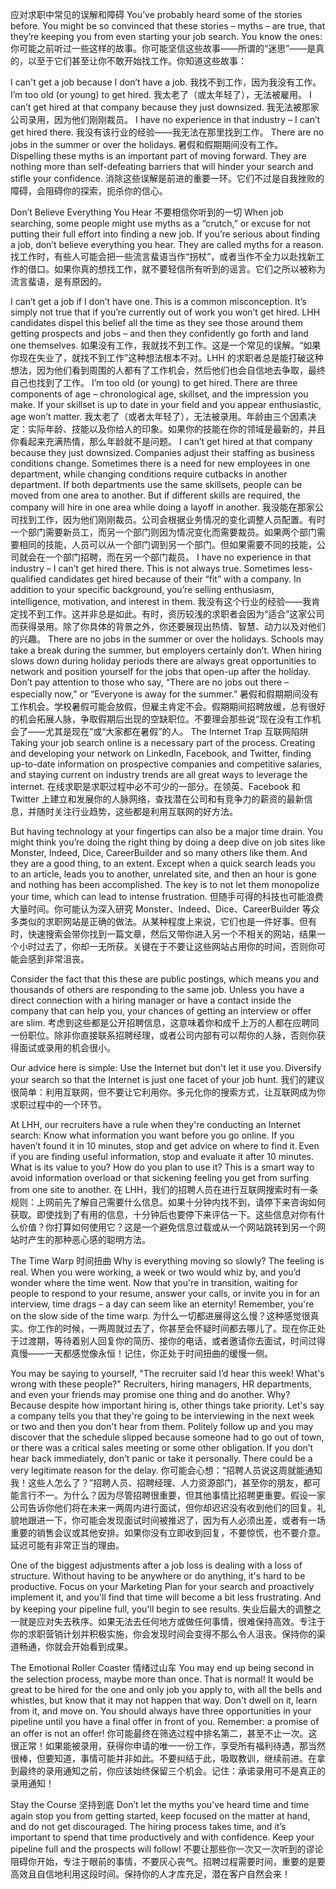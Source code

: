 应对求职中常见的误解和障碍
You’ve probably heard some of the stories before. You might be so convinced that these stories – myths – are true, that they’re keeping you from even starting your job search. You know the ones:
你可能之前听过一些这样的故事。你可能坚信这些故事——所谓的“迷思”——是真的，以至于它们甚至让你不敢开始找工作。你知道这些故事：

I can't get a job because I don’t have a job.
我找不到工作，因为我没有工作。
I’m too old (or young) to get hired.
我太老了（或太年轻了），无法被雇用。
I can’t get hired at that company because they just downsized.
我无法被那家公司录用，因为他们刚刚裁员。
I have no experience in that industry – I can’t get hired there.
我没有该行业的经验——我无法在那里找到工作。
There are no jobs in the summer or over the holidays.
暑假和假期期间没有工作。
Dispelling these myths is an important part of moving forward. They are nothing more than self-defeating barriers that will hinder your search and stifle your confidence.
消除这些误解是前进的重要一环。它们不过是自我挫败的障碍，会阻碍你的探索，扼杀你的信心。

Don’t Believe Everything You Hear
不要相信你听到的一切
When job searching, some people might use myths as a “crutch,” or excuse for not putting their full effort into finding a new job. If you’re serious about finding a job, don’t believe everything you hear. They are called myths for a reason.
找工作时，有些人可能会把一些流言蜚语当作“拐杖”，或者当作不全力以赴找新工作的借口。如果你真的想找工作，就不要轻信所有听到的谣言。它们之所以被称为流言蜚语，是有原因的。

I can’t get a job if I don’t have one. This is a common misconception. It’s simply not true that if you’re currently out of work you won’t get hired. LHH candidates dispel this belief all the time as they see those around them getting prospects and jobs – and then they confidently go forth and land one themselves.
如果没有工作，我就找不到工作。这是一个常见的误解。“如果你现在失业了，就找不到工作”这种想法根本不对。LHH 的求职者总是能打破这种想法，因为他们看到周围的人都有了工作机会，然后他们也会自信地去争取，最终自己也找到了工作。
I’m too old (or young) to get hired. There are three components of age – chronological age, skillset, and the impression you make. If your skillset is up to date in your field and you appear enthusiastic, age won’t matter.
我太老了（或者太年轻了），无法被录用。年龄由三个因素决定：实际年龄、技能以及你给人的印象。如果你的技能在你的领域是最新的，并且你看起来充满热情，那么年龄就不是问题。
I can’t get hired at that company because they just downsized. Companies adjust their staffing as business conditions change. Sometimes there is a need for new employees in one department, while changing conditions require cutbacks in another department. If both departments use the same skillsets, people can be moved from one area to another. But if different skills are required, the company will hire in one area while doing a layoff in another.
我没能在那家公司找到工作，因为他们刚刚裁员。公司会根据业务情况的变化调整人员配置。有时一个部门需要新员工，而另一个部门则因为情况变化而需要裁员。如果两个部门需要相同的技能，人员可以从一个部门调到另一个部门。但如果需要不同的技能，公司就会在一个部门招聘，而在另一个部门裁员。
I have no experience in that industry – I can’t get hired there. This is not always true. Sometimes less-qualified candidates get hired because of their “fit” with a company. In addition to your specific background, you’re selling enthusiasm, intelligence, motivation, and interest in them.
我没有这个行业的经验——我肯定找不到工作。这并非总是如此。有时，资历较浅的求职者会因为“适合”这家公司而获得录用。除了你具体的背景之外，你还要展现出热情、智慧、动力以及对他们的兴趣。
There are no jobs in the summer or over the holidays. Schools may take a break during the summer, but employers certainly don’t. When hiring slows down during holiday periods there are always great opportunities to network and position yourself for the jobs that open-up after the holiday. Don’t pay attention to those who say, “There are no jobs out there – especially now,” or “Everyone is away for the summer.”
暑假和假期期间没有工作机会。学校暑假可能会放假，但雇主肯定不会。假期期间招聘放缓，总有很好的机会拓展人脉，争取假期后出现的空缺职位。不要理会那些说“现在没有工作机会了——尤其是现在”或“大家都在暑假”的人。
The Internet Trap  互联网陷阱
Taking your job search online is a necessary part of the process. Creating and developing your network on LinkedIn, Facebook, and Twitter, finding up-to-date information on prospective companies and competitive salaries, and staying current on industry trends are all great ways to leverage the internet.
在线求职是求职过程中必不可少的一部分。在领英、Facebook 和 Twitter 上建立和发展你的人脉网络，查找潜在公司和有竞争力的薪资的最新信息，并随时关注行业趋势，这些都是利用互联网的好方法。

But having technology at your fingertips can also be a major time drain. You might think you’re doing the right thing by doing a deep dive on job sites like Monster, Indeed, Dice, CareerBuilder and so many others like them. And they are a good thing, to an extent. Except when a quick search leads you to an article, leads you to another, unrelated site, and then an hour is gone and nothing has been accomplished. The key is to not let them monopolize your time, which can lead to intense frustration.
但随手可得的科技也可能浪费大量时间。你可能认为深入研究 Monster、Indeed、Dice、CareerBuilder 等众多类似的求职网站是正确的做法。从某种程度上来说，它们也是一件好事。但有时，快速搜索会带你找到一篇文章，然后又带你进入另一个不相关的网站，结果一个小时过去了，你却一无所获。关键在于不要让这些网站占用你的时间，否则你可能会感到非常沮丧。

Consider the fact that this these are public postings, which means you and thousands of others are responding to the same job. Unless you have a direct connection with a hiring manager or have a contact inside the company that can help you, your chances of getting an interview or offer are slim.
考虑到这些都是公开招聘信息，这意味着你和成千上万的人都在应聘同一份职位。除非你直接联系招聘经理，或者公司内部有可以帮你的人脉，否则你获得面试或录用的机会很小。

Our advice here is simple: Use the Internet but don't let it use you. Diversify your search so that the Internet is just one facet of your job hunt.
我们的建议很简单：利用互联网，但不要让它利用你。多元化你的搜索方式，让互联网成为你求职过程中的一个环节。

At LHH, our recruiters have a rule when they're conducting an Internet search: Know what information you want before you go online. If you haven’t found it in 10 minutes, stop and get advice on where to find it. Even if you are finding useful information, stop and evaluate it after 10 minutes. What is its value to you? How do you plan to use it? This is a smart way to avoid information overload or that sickening feeling you get from surfing from one site to another.
在 LHH，我们的招聘人员在进行互联网搜索时有一条规则：上网前先了解自己需要什么信息。如果十分钟内找不到，请停下来咨询如何获取。即使找到了有用的信息，十分钟后也要停下来评估一下。这些信息对你有什么价值？你打算如何使用它？这是一个避免信息过载或从一个网站跳转到另一个网站时产生的那种恶心感的聪明方法。

The Time Warp  时间扭曲
Why is everything moving so slowly? The feeling is real. When you were working, a week or two would whiz by, and you’d wonder where the time went. Now that you're in transition, waiting for people to respond to your resume, answer your calls, or invite you in for an interview, time drags – a day can seem like an eternity! Remember, you're on the slow side of the time warp.
为什么一切都进展得这么慢？这种感觉很真实。你工作的时候，一两周就过去了，你甚至会怀疑时间都去哪儿了。现在你正处于过渡期，等待着别人回复你的简历、接你的电话，或者邀请你去面试，时间过得真慢——一天都感觉像永恒！记住，你正处于时间扭曲的缓慢一侧。

You may be saying to yourself, "The recruiter said I’d hear this week! What's wrong with these people?" Recruiters, hiring managers, HR departments, and even your friends may promise one thing and do another. Why? Because despite how important hiring is, other things take priority. Let's say a company tells you that they're going to be interviewing in the next week or two and then you don't hear from them. Politely follow up and you may discover that the schedule slipped because someone had to go out of town, or there was a critical sales meeting or some other obligation. If you don’t hear back immediately, don’t panic or take it personally. There could be a very legitimate reason for the delay.
你可能会心想：“招聘人员说这周就能通知我！这些人怎么了？”招聘人员、招聘经理、人力资源部门，甚至你的朋友，都可能言行不一。为什么？因为尽管招聘很重要，但其他事情比招聘更重要。假设一家公司告诉你他们将在未来一两周内进行面试，但你却迟迟没有收到他们的回复。礼貌地跟进一下，你可能会发现面试时间被推迟了，因为有人必须出差，或者有一场重要的销售会议或其他安排。如果你没有立即收到回复，不要惊慌，也不要介意。延迟可能有非常正当的理由。

One of the biggest adjustments after a job loss is dealing with a loss of structure. Without having to be anywhere or do anything, it's hard to be productive. Focus on your Marketing Plan for your search and proactively implement it, and you'll find that time will become a bit less frustrating. And by keeping your pipeline full, you'll begin to see results.
失业后最大的调整之一就是应对失去秩序。如果无法去任何地方或做任何事情，很难保持高效。专注于你的求职营销计划并积极实施，你会发现时间会变得不那么令人沮丧。保持你的渠道畅通，你就会开始看到成果。

The Emotional Roller Coaster
情绪过山车
You may end up being second in the selection process, maybe more than once. That is normal! It would be great to be hired for the one and only job you apply to, with all the bells and whistles, but know that it may not happen that way. Don't dwell on it, learn from it, and move on. You should always have three opportunities in your pipeline until you have a final offer in front of you. Remember: a promise of an offer is not an offer!
你可能最终在筛选过程中排名第二，甚至不止一次。这很正常！如果能被录用，获得你申请的唯一一份工作，享受所有福利待遇，那当然很棒，但要知道，事情可能并非如此。不要纠结于此，吸取教训，继续前进。在拿到最终的录用通知之前，你应该始终保留三个机会。记住：承诺录用可不是真正的录用通知！

Stay the Course  坚持到底
Don’t let the myths you’ve heard time and time again stop you from getting started, keep focused on the matter at hand, and do not get discouraged. The hiring process takes time, and it’s important to spend that time productively and with confidence. Keep your pipeline full and the prospects will follow!
不要让那些你一次又一次听到的谬论阻碍你开始，专注于眼前的事情，不要灰心丧气。招聘过程需要时间，重要的是要高效且自信地利用这段时间。保持你的人才库充足，潜在客户自然会来！
